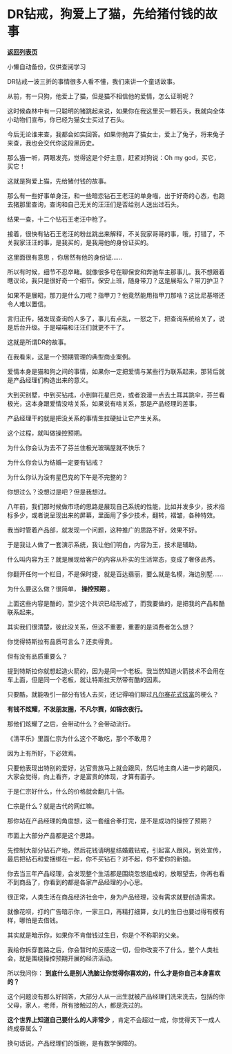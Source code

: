 # DR钻戒，狗爱上了猫，先给猪付钱的故事

[**返回列表页**](/gzh/记忆承载3)

小懒自动备份，仅供查阅学习

DR钻戒一波三折的事情很多人看不懂，我们来讲一个童话故事。

  

从前，有一只狗，他爱上了猫，但是猫不相信他的爱情，怎么证明呢？  

  

这时候森林中有一只聪明的猪跳起来说，如果你在我这里买一颗石头，我就向全体小动物们宣布，你已经为猫女士买过了石头。

  

今后无论谁来查，我都会如实回答。如果你抛弃了猫女士，爱上了兔子，将来兔子来查，我也会交代你这段黑历史。

  

那么猫一听，两眼发亮，觉得这是个好主意，赶紧对狗说：Oh my god，买它，买它！

  

这就是狗爱上猫，先给猪付钱的故事。

  

那么有一些好事单身汪，和一些暗恋钻石王老汪的单身喵，出于好奇的心态，也跑去猪那里查询，查询和自己无关的汪汪们是否给别人送出过石头。  

  

结果一查，十二个钻石王老汪中枪了。

  

接着，很快有钻石王老汪的粉丝跳出来解释，不关我家哥哥的事，哦，打错了，不关我家汪汪的事，是我买的，是我用他的身份证买的。

  

这里面很有意思 ，你居然有他的身份证......  

  

所以有时候，细节不忍卒睹。就像很多号在聊保安和奔驰车主那事儿。我不想跟着瞎议论，我只是很好奇一个细节。保安上班，随身带刀？这是展昭么？带刀护卫？  

  

如果不是展昭，那刀是什么刀呢？指甲刀？他竟然能用指甲刀那啥？这比尼基塔还令人难以置信。

  

言归正传，猪发现查询的人多了，事儿有点乱，一怒之下，把查询系统给关了，说是后台升级。于是喵喵和汪汪们就更不干了。  

  

这就是所谓DR的故事。  

  

在我看来，这是一个预期管理的典型商业案例。

  

爱情本身是猫和狗之间的事情，如果你一定把爱情与某些行为联系起来，那背后就是产品经理们构造出来的意义。

  

大到买别墅，中到买钻戒，小到鲜花星巴克，或者浪漫一点去土耳其跳伞，芬兰看极光，这本身跟爱情没啥关系，如果说有啥关系，那是产品经理的差事。

  

产品经理干的就是把没关系的事情生拉硬扯让它产生关系。

  

这个过程，就叫做操控预期。  

  

为什么你会认为去不了芬兰住极光玻璃屋就不快乐？

为什么你会认为结婚一定要有钻戒？

为什么你认为没有星巴克的下午是不完整的？

  

你想过么？没想过是吧？但是我想过。  

  

八年前，我们那时候做市场的思路是展现自己系统的性能，比如并发多少，技术指标多少，或者说呈现出来的屏幕，里面用了多少技术，翻转，褶皱，各种特效。

  

我当时管着产品部，就发现一个问题，这种推广的思路不好，效果不好。

  

于是我让人做了一套演示系统，我让他们明白，内容为王，技术是辅助。

  

什么叫内容为王？就是展现给客户的内容从朴实的生活常态，变成了奢侈品秀。

  

你翻开任何一个栏目，不是保时捷，就是百达翡丽，要么就是名模，海边别墅......

  

为什么要这么做？很简单， **操控预期** 。

  

上面这些内容是酷的，至少这个共识已经形成了，而我要做的，是把我的产品和酷联系起来。

  

其实我们很清楚，彼此没关系，但这不重要，重要的是消费者怎么想？

  

你觉得特斯拉有品质可言么？还卖得贵。

  

但有没有品质重要么？

  

提到特斯拉你就想起造火箭的，因为是同一个老板。我当然知道火箭技术不会用在车上面，但是同一个老板，就让特斯拉天然带有酷的因素。

  

只要酷，就能吸引一部分有钱人去买，还记得咱们聊过[凡尔赛花式炫富](http://mp.weixin.qq.com/s?__biz=MzU0MjYwNDU2Mw==&mid=2247493677&idx=2&sn=8c686a1f47573a22096c4e2ccfe55827&chksm=fb1a8451cc6d0d47ee11e399f9f8458d9dffe46d828667864521048ac665958fbf907852839d&scene=21#wechat_redirect)的梗么？

  

 **有钱不炫耀，不发朋友圈，不凡尔赛，如锦衣夜行。**

  

那他们炫耀了之后，会带动什么？会带动流行。

  

《清平乐》里面仁宗为什么这个不敢吃，那个不敢用？

  

因为上有所好，下必效焉。

  

只要他表现出特别的爱好，达官贵族马上就会跟风，然后地主商人进一步的跟风，大家会觉得，向上看齐，才是富贵的体现，才算有面子。

  

于是仁宗好什么，什么的价格就会翻几十倍。

  

仁宗是什么？就是古代的网红嘛。

  

那你站在产品经理的角度想，这一套组合拳打完，是不是成功的操控了预期？

  

市面上大部分产品都是这个思路。

  

先控制大部分钻石产地，然后花钱请明星结婚戴钻戒，引起富人跟风，到处宣传，最后把钻石和爱捆绑在一起，你不买钻石？对不起，你不爱你的新娘。

  

你去当三年产品经理，会发现整个生活都是围绕忽悠组成的，放眼望去，你再也看不到商品了，你看到的都是各家产品经理的小心思。

  

很正常，人类生活在商品经济社会中，身为产品经理，没有需求就要创造需求。

  

就像花呗，打的广告暗示你，一家三口，再精打细算，女儿的生日也要过得有模有样，哪怕是去借钱。

  

其实就是暗示你，如果你不肯借钱过生日，你是个不称职的父亲。

  

我给你拆穿套路之后，你会暂时的反感这一切，但你改变不了什么，整个人类社会，就是围绕操控预期开展的经济活动。

  

所以我问你： **到底什么是别人洗脑让你觉得你喜欢的，什么才是你自己本身喜欢的？**

  

这个问题没有那么好回答，大部分人从一出生就被产品经理们洗来洗去，包括的你父母，家人，老师，所有接触过的人，都是洗过的。

  

 **这个世界上知道自己要什么的人非常少** ，肯定不会超过一成，你觉得天下一成人终成眷属么？

  

换句话说，产品经理们的饭碗，是有数学保障的。

